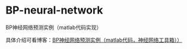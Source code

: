 # BP-neural-network
BP神经网络预测实例（matlab代码实现）

具体介绍可看博客：[BP神经网络预测实例（matlab代码，神经网络工具箱））](https://blog.csdn.net/qq_45550375/article/details/122955089)
